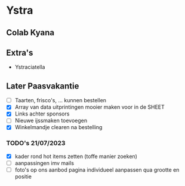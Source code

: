 # Ystra

## Colab Kyana

## Extra's
- Ystraciatella

## Later Paasvakantie

- [ ] Taarten, frisco's, ... kunnen bestellen
- [x] Array van data uitprintingen mooier maken voor in de SHEET
- [x] Links achter sponsors
- [ ] Nieuwe ijssmaken toevoegen
- [x] Winkelmandje clearen na bestelling

### TODO's 21/07/2023
- [x] kader rond hot items zetten (toffe manier zoeken)
- [ ] aanpassingen imv mails
- [ ] foto's op ons aanbod pagina individueel aanpassen qua grootte en positie